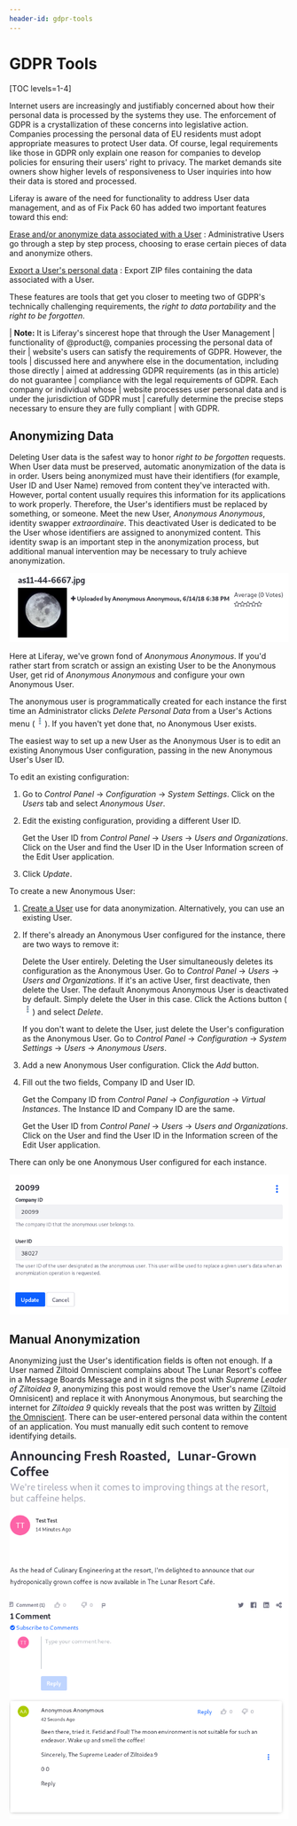 ```yaml
---
header-id: gdpr-tools
---
```


# GDPR Tools

[TOC levels=1-4]

Internet users are increasingly and justifiably concerned about how their
personal data is processed by the systems they use. The enforcement of GDPR is
a crystallization of these concerns into legislative action. Companies
processing the personal data of EU residents must adopt appropriate measures to
protect User data. Of course, legal requirements like those in GDPR only explain
one reason for companies to develop policies for ensuring their users' right to
privacy. The market demands site owners show higher levels of responsiveness to
User inquiries into how their data is stored and processed.

Liferay is aware of the need for functionality to address User data management,
and as of Fix Pack 60 has added two important features toward this end:

[Erase and/or anonymize data associated with a User](/docs/7-0/user/-/knowledge_base/u/sanitizing-user-data)
: Administrative Users go through a step by step process, choosing to erase
certain pieces of data and anonymize others.

[Export a User's personal data](/docs/7-0/user/-/knowledge_base/u/exporting-user-data)
: Export ZIP files containing the data associated with a User.

These features are tools that get you closer to meeting two of GDPR's
technically challenging requirements, the _right to data portability_ and the
_right to be forgotten_.

| **Note:** It is Liferay's sincerest hope that through the User Management
| functionality of @product@, companies processing the personal data of their
| website's users can satisfy the requirements of GDPR. However, the tools
| discussed here and anywhere else in the documentation, including those directly
| aimed at addressing GDPR requirements (as in this article) do not guarantee
| compliance with the legal requirements of GDPR. Each company or individual whose
| website processes user personal data and is under the jurisdiction of GDPR must
| carefully determine the precise steps necessary to ensure they are fully compliant
| with GDPR.

## Anonymizing Data

Deleting User data is the safest way to honor _right to be forgotten_ requests.
When User data must be preserved, automatic anonymization of the data is in
order. Users being anonymized must have their identifiers (for example, User ID
and User Name) removed from content they've interacted with. However,
portal content usually requires this information for its applications to work
properly. Therefore, the User's identifiers must be replaced by something, or
someone. Meet the new User, *Anonymous Anonymous*, identity swapper
*extraordinaire*. This deactivated User is dedicated to be the User whose
identifiers are assigned to anonymized content. This identity swap is an
important step in the anonymization process, but additional manual intervention
may be necessary to truly achieve anonymization.

![Figure 1: Anonymized content is presented with the User Anonymous Anonymous's identifying information.](../../../images/users-anonymized-content.png)

Here at Liferay, we've grown fond of *Anonymous Anonymous*. If you'd rather
start from scratch or assign an existing User to be the Anonymous User, get rid
of *Anonymous Anonymous* and configure your own Anonymous User.

The anonymous user is programmatically created for each instance the first time
an Administrator clicks *Delete Personal Data* from a User's Actions menu
(![Actions](../../../images/icon-actions.png)). If you haven't yet done that, no
Anonymous User exists.

The easiest way to set up a new User as the Anonymous User is to edit an
existing Anonymous User configuration, passing in the new Anonymous User's User
ID. 

To edit an existing configuration:

1.  Go to *Control Panel* &rarr; *Configuration* &rarr; *System Settings*. Click on
    the *Users* tab and select *Anonymous User*.

2.  Edit the existing configuration, providing a different User ID.

    Get the User ID from *Control Panel* &rarr; *Users* &rarr; *Users and
    Organizations*. Click on the User and find the User ID in the User Information
    screen of the Edit User application.

3.  Click *Update*.

To create a new Anonymous User:

1.  [Create a User](/docs/7-0/user/-/knowledge_base/u/adding-and-managing-users#adding-users)
    use for data anonymization. Alternatively, you can use an
    existing User.

2.  If there's already an Anonymous User configured for the instance, there are
    two ways to remove it: 
 
    Delete the User entirely. Deleting the User simultaneously deletes its
    configuration as the Anonymous User. Go to *Control Panel* &rarr; *Users* &rarr;
    *Users and Organizations*. If it's an active User, first deactivate, then
    delete the User. The default Anonymous Anonymous User is deactivated by
    default. Simply delete the User in this case. Click the Actions button
    (![Actions](../../../images/icon-actions.png)) and select *Delete*.

    If you don't want to delete the User, just delete the User's configuration
    as the Anonymous User. Go to *Control Panel* &rarr; *Configuration* &rarr;
    *System Settings* &rarr; *Users* &rarr; *Anonymous Users*.

3.  Add a new Anonymous User configuration. Click the *Add* button.

4.  Fill out the two fields, Company ID and User ID. 

    Get the Company ID from *Control Panel* &rarr; *Configuration* &rarr; *Virtual
    Instances*. The Instance ID and Company ID are the same.

    Get the User ID from *Control Panel* &rarr; *Users* &rarr; *Users and
    Organizations*. Click on the User and find the User ID in the Information
    screen of the Edit User application.

There can only be one Anonymous User configured for each instance.

![Figure 2: Assign your own Anonymous User from Control Panel &rarr; Configuration &rarr; System Settings &rarr; Users &rarr; Anonymous User.](../../../images/users-anonymous-config.png)

## Manual Anonymization

Anonymizing just the User's identification fields is often not enough. If a User
named Ziltoid Omniscient complains about The Lunar Resort's coffee in a Message
Boards Message and in it signs the post with _Supreme Leader of Ziltoidea 9_,
anonymizing this post would remove the User's name (Ziltoid Omnisicent) and
replace it with Anonymous Anonymous, but searching the internet for _Ziltoidea
9_ quickly reveals that the post was written by 
[Ziltoid the Omniscient](https://en.wikipedia.org/wiki/Ziltoid_the_Omniscient).
There can be user-entered personal data within the content of an application.
You must manually edit such content to remove identifying details. 

![Figure 3: Even though this Message Boards Message (a comment on a blog post in this case) is anonymized, it should be edited to remove User Associated Data from the content of the message.](../../../images/users-partial-anonymization.png)

